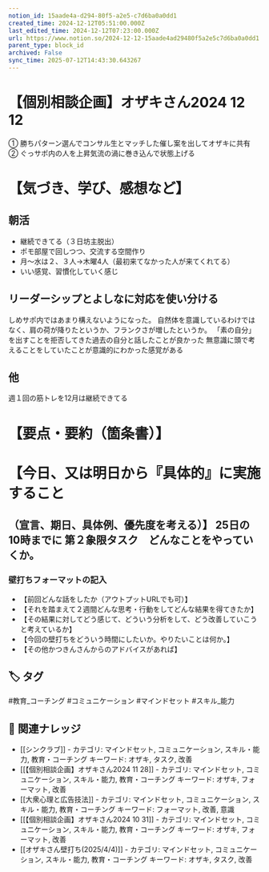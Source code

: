 ```yaml
---
notion_id: 15aade4a-d294-80f5-a2e5-c7d6ba0a0dd1
created_time: 2024-12-12T05:51:00.000Z
last_edited_time: 2024-12-12T07:23:00.000Z
url: https://www.notion.so/2024-12-12-15aade4ad29480f5a2e5c7d6ba0a0dd1
parent_type: block_id
archived: False
sync_time: 2025-07-12T14:43:30.643267
---
```


# 【個別相談企画】オザキさん2024 12  12

① 勝ちパターン選んでコンサル生とマッチした催し案を出してオザキに共有
② ぐっサポ内の人を上昇気流の渦に巻き込んで状態上げる
# 【気づき、学び、感想など】
## 朝活
- 継続できてる（３日坊主脱出）
- ポモ部屋で回しつつ、交流する空間作り
- 月〜水は２、３人→木曜4人（最初来てなかった人が来てくれてる）
- いい感覚、習慣化していく感じ
## リーダーシップとよしなに対応を使い分ける
しめサポ内ではあまり構えないようになった。
自然体を意識しているわけではなく、肩の荷が降りたというか、フランクさが増したというか。
「素の自分」を出すことを拒否してきた過去の自分と話したことが良かった
無意識に頭で考えることをしていたことが意識的にわかった感覚がある
## 他
週１回の筋トレを12月は継続できてる
# 【要点・要約（箇条書）】
# 【今日、又は明日から『具体的』に実施すること
（宣言、期日、具体例、優先度を考える）】
25日の10時までに
第２象限タスク　どんなことをやっていくか。
---
### 壁打ちフォーマットの記入
- 【前回どんな話をしたか（アウトプットURLでも可）】
- 【それを踏まえて２週間どんな思考・行動をしてどんな結果を得てきたか】
- 【その結果に対してどう感じて、どういう分析をして、どう改善していこうと考えているか】
- 【今回の壁打ちをどういう時間にしたいか。やりたいことは何か。】
- 【その他かつきんさんからのアドバイスがあれば】

## 🏷️ タグ
#教育_コーチング #コミュニケーション #マインドセット #スキル_能力

## 🔗 関連ナレッジ
- [[シンクラブ]] - カテゴリ: マインドセット, コミュニケーション, スキル・能力, 教育・コーチング キーワード: オザキ, タスク, 改善
- [[【個別相談企画】オザキさん2024 11 28]] - カテゴリ: マインドセット, コミュニケーション, スキル・能力, 教育・コーチング キーワード: オザキ, フォーマット, 改善
- [[大衆心理と広告技法]] - カテゴリ: マインドセット, コミュニケーション, スキル・能力, 教育・コーチング キーワード: フォーマット, 改善, 意識
- [[【個別相談企画】オザキさん2024 10 31]] - カテゴリ: マインドセット, コミュニケーション, スキル・能力, 教育・コーチング キーワード: オザキ, フォーマット, 改善
- [[オザキさん壁打ち(2025/4/4)]] - カテゴリ: マインドセット, コミュニケーション, スキル・能力, 教育・コーチング キーワード: オザキ, タスク, 改善
